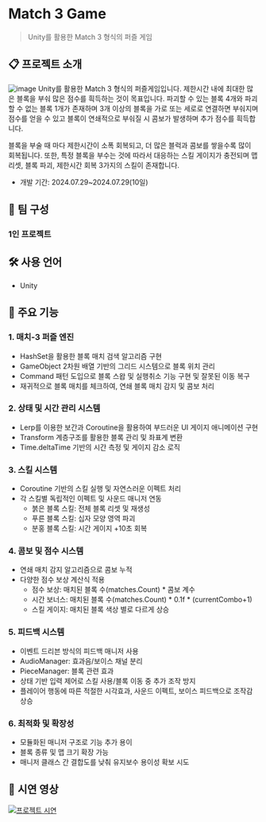 # Match 3 Game
> Unity를 활용한 Match 3 형식의 퍼즐 게임

## 📋 프로젝트 소개
![image](https://github.com/user-attachments/assets/8a196bcd-b53b-43d3-bd04-ec6629f85817)
Unity를 활용한 Match 3 형식의 퍼즐게임입니다.
제한시간 내에 최대한 많은 블록을 부숴 많은 점수를 흭득하는 것이 목표입니다.
파괴할 수 있는 블록 4개와 파괴할 수 없는 블록 1개가 존재하며
3개 이상의 블록을 가로 또는 세로로 연결하면 부숴지며 점수를 얻을 수 있고
블록이 연쇄적으로 부숴질 시 콤보가 발생하며 추가 점수를 흭득합니다.


블록을 부술 때 마다 제한시간이 소폭 회복되고, 더 많은 블럭과 콤보를 쌓을수록 많이 회복됩니다.
또한, 특정 블록을 부수는 것에 따라서 대응하는 스킬 게이지가 충전되며 
맵 리셋, 블록 파괴, 제한시간 회복 3가지의 스킬이 존재합니다.

- 개발 기간: 2024.07.29~2024.07.29(10일) 

## 👥 팀 구성
### 1인 프로젝트

## 🛠 사용 언어
- Unity


## 📌 주요 기능 

### 1. 매치-3 퍼즐 엔진
- HashSet을 활용한 블록 매치 검색 알고리즘 구현
- GameObject 2차원 배열 기반의 그리드 시스템으로 블록 위치 관리
- Command 패턴 도입으로 블록 스왑 및 실행취소 기능 구현 및 잘못된 이동 복구
- 재귀적으로 블록 매치를 체크하여, 연쇄 블록 매치 감지 및 콤보 처리

### 2. 상태 및 시간 관리 시스템
- Lerp를 이용한 보간과 Coroutine을 활용하여 부드러운 UI 게이지 애니메이션 구현
- Transform 계층구조를 활용한 블록 관리 및 좌표계 변환
- Time.deltaTime 기반의 시간 측정 및 게이지 감소 로직

### 3. 스킬 시스템
- Coroutine 기반의 스킬 실행 및 자연스러운 이펙트 처리
- 각 스킬별 독립적인 이펙트 및 사운드 매니저 연동
   - 붉은 블록 스킬: 전체 블록 리셋 및 재생성
   - 푸른 블록 스킬: 십자 모양 영역 파괴
   - 분홍 블록 스킬: 시간 게이지 +10초 회복
  
### 4. 콤보 및 점수 시스템
 - 연쇄 매치 감지 알고리즘으로 콤보 누적
 - 다양한 점수 보상 계산식 적용
   - 점수 보상: 매치된 블록 수(matches.Count) * 콤보 계수
   - 시간 보너스: 매치된 블록 수(matches.Count) * 0.1f * (currentCombo+1)
   - 스킬 게이지: 매치된 블록 색상 별로 다르게 상승

### 5. 피드백 시스템
- 이벤트 드리븐 방식의 피드백 매니저 사용
- AudioManager: 효과음/보이스 채널 분리
- PieceManager: 블록 관련 효과
- 상태 기반 입력 제어로 스킬 사용/블록 이동 중 추가 조작 방지
- 플레이어 행동에 따른 적절한 시각효과, 사운드 이펙트, 보이스 피드백으로 조작감 상승

### 6. 최적화 및 확장성
- 모듈화된 매니저 구조로 기능 추가 용이
- 블록 종류 및 맵 크기 확장 가능
- 매니저 클래스 간 결합도를 낮춰 유지보수 용이성 확보 시도


## 🎥 시연 영상
[![프로젝트 시연](https://img.youtube.com/vi/W6GQMR1WnVY/0.jpg)]([https://youtu.be/W6GQMR1WnVY])


